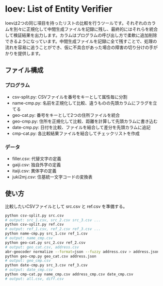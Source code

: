 # loev: List of Entity Verifier

loevは2つの同じ項目を持ったリストの比較を行うツールです。それぞれのカラムを別々に正規化して中間生成ファイルを記録に残し、最終的にはそれらを統合して検証結果を出力します。カラムはプログラムの呼び出し方で柔軟に追加削除できるようになっています。中間生成ファイルを記録に全て残すことで、処理の流れを容易に追うことができ、仮に不具合があった場合の障害の切り分けの手がかりを提供します。

## ファイル構成

### プログラム

- csv-split.py: CSVファイルを番号をキーとして属性毎に分割
- name-cmp.py: 名前を正規化して比較、違うものの先頭カラムにフラグを立てる
- geo-cat.py: 番号をキーとして2つの住所ファイルを統合
- geo-cmp.py: 住所を正規化して比較、距離を計算して先頭カラムに書き込む
- date-cmp.py: 日付を比較、ファイルを結合して差分を先頭カラムに追記
- cmp-cat.py: 各比較結果ファイルを結合してチェックリストを作成

### データ

- filler.csv: 代替文字の定義
- gaiji.csv: 独自外字の定義
- itaiji.csv: 異体字の定義
- juki2mj.csv: 住基統一文字コードの変換表

## 使い方

比較したいCSVファイルとして src.csv と ref.csv を準備する。

``` bash
python csv-split.py src.csv
# output: src_1.csv, src_2.csv src_3.csv ...
python csv-split.py ref.csv
# output: ref_1.csv, ref_2.csv ref_3.csv ...
python name-cmp.py src_1.csv ref_1.csv
# output: name_cmp.csv
python geo-cat.py src_2.csv ref_2.csv
# output: geo_cat.csv, address.csv
abr-geocoder normalize --format=json --fuzzy address.csv > address.json
python geo-cmp.py geo_cat.csv address.json
# output: geo_cmp.csv
python date-cmp.py src_3.csv ref_3.csv
# output: date_cmp.csv
python cmp-cat.py name_cmp.csv address_cmp.csv date_cmp.csv
# output: all.csv, diff.csv
```
